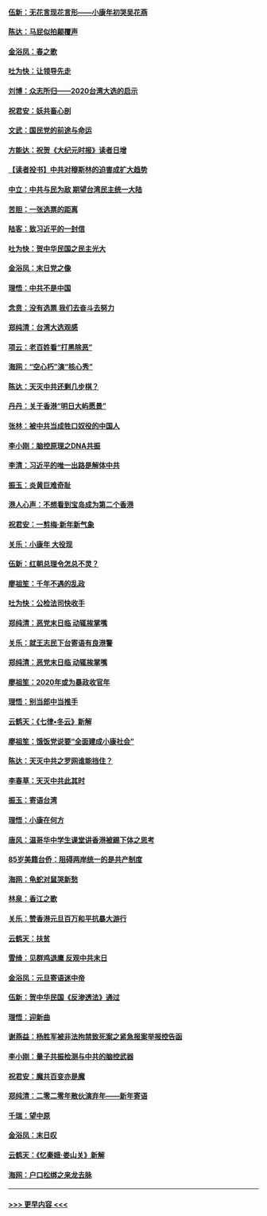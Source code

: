 #### [伍新：无花言现花言形——小康年初哭吴花燕](../pages/nsc993/n11800044.md?t=01171831) 
#### [陈达：马屁似拍颠覆声](../pages/nsc993/n11800010.md?t=01171831) 
#### [金浴凤：春之歌](../pages/nsc993/n11797687.md?t=01171831) 
#### [吐为快：让领导先走](../pages/nsc993/n11797512.md?t=01171831) 
#### [刘博：众志所归——2020台湾大选的启示](../pages/nsc993/n11796878.md?t=01171831) 
#### [祝君安：妖共畜心剖](../pages/nsc993/n11794273.md?t=01171831) 
#### [文武：国民党的前途与命运](../pages/nsc993/n11794198.md?t=01171831) 
#### [方能达：祝贺《大纪元时报》读者日增](../pages/nsc993/n11793807.md?t=01171831) 
#### [【读者投书】中共对穆斯林的迫害成扩大趋势](../pages/nsc993/n11791371.md?t=01171831) 
#### [中立：中共与民为敌 期望台湾民主统一大陆](../pages/nsc993/n11790392.md?t=01171831) 
#### [苦胆：一张选票的距离](../pages/nsc993/n11788914.md?t=01171831) 
#### [陆客：致习近平的一封信](../pages/nsc993/n11788867.md?t=01171831) 
#### [吐为快：贺中华民国之民主光大](../pages/nsc993/n11788618.md?t=01171831) 
#### [金浴凤：末日党之像](../pages/nsc993/n11787475.md?t=01171831) 
#### [理悟：中共不是中国](../pages/nsc993/n11787463.md?t=01171831) 
#### [念贲：没有选票  我们去奋斗去努力](../pages/nsc993/n11787398.md?t=01171831) 
#### [郑纯清：台湾大选观感](../pages/nsc993/n11786210.md?t=01171831) 
#### [项云：老百姓看“打黑除恶”](../pages/nsc993/n11785398.md?t=01171831) 
#### [海网：“空心朽”演“核心秀”](../pages/nsc993/n11783874.md?t=01171831) 
#### [陈达：天灭中共还剩几步棋？](../pages/nsc993/n11783719.md?t=01171831) 
#### [丹丹：关于香港“明日大屿愿景”](../pages/nsc993/n11783273.md?t=01171831) 
#### [张林：被中共当成牲口奴役的中国人](../pages/nsc993/n11782397.md?t=01171831) 
#### [李小刚：脑控原理之DNA共振](../pages/nsc993/n11780962.md?t=01171831) 
#### [李清：习近平的唯一出路是解体中共](../pages/nsc993/n11780866.md?t=01171831) 
#### [振玉：炎黄巨难奇耻](../pages/nsc993/n11779632.md?t=01171831) 
#### [港人心声：不想看到宝岛成为第二个香港](../pages/nsc993/n11778817.md?t=01171831) 
#### [祝君安：一剪梅‧新年新气象](../pages/nsc993/n11776340.md?t=01171831) 
#### [关乐：小康年 大役现](../pages/nsc993/n11774213.md?t=01171831) 
#### [伍新：红朝总理令怎总不灵？](../pages/nsc993/n11770813.md?t=01171831) 
#### [廖祖笙：千年不遇的乱政](../pages/nsc993/n11770373.md?t=01171831) 
#### [吐为快：公检法司快收手](../pages/nsc993/n11770359.md?t=01171831) 
#### [郑纯清：恶党末日临 动辄挨掌嘴](../pages/nsc993/n11769912.md?t=01171831) 
#### [关乐：就王志民下台寄语有良港警](../pages/nsc993/n11769903.md?t=01171831) 
#### [郑纯清：恶党末日临 动辄挨掌嘴](../pages/nsc993/n11769356.md?t=01171831) 
#### [廖祖笙：2020年或为暴政收官年](../pages/nsc993/n11768216.md?t=01171831) 
#### [理悟：别当郎中当推手](../pages/nsc993/n11768243.md?t=01171831) 
#### [云鹤天：《七律▪冬云》新解](../pages/nsc993/n11768204.md?t=01171831) 
#### [廖祖笙：饿饭党说要“全面建成小康社会”](../pages/nsc993/n11767482.md?t=01171831) 
#### [陈达：天灭中共之罗网谁能挡住？](../pages/nsc993/n11767465.md?t=01171831) 
#### [李春草：天灭中共此其时](../pages/nsc993/n11767452.md?t=01171831) 
#### [振玉：寄语台湾](../pages/nsc993/n11767432.md?t=01171831) 
#### [理悟：小康在何方](../pages/nsc993/n11767394.md?t=01171831) 
#### [唐风：温哥华中学生课堂讲香港被踢下体之思考](../pages/nsc993/n11766848.md?t=01171831) 
#### [85岁美籍台侨：阻碍两岸统一的是共产制度](../pages/nsc993/n11765043.md?t=01171831) 
#### [海网：龟蛇对鼠哭新愁](../pages/nsc993/n11764895.md?t=01171831) 
#### [林泉：香江之歌](../pages/nsc993/n11764415.md?t=01171831) 
#### [关乐：赞香港元旦百万和平抗暴大游行](../pages/nsc993/n11764382.md?t=01171831) 
#### [云鹤天：扶贫](../pages/nsc993/n11764245.md?t=01171831) 
#### [雪绮：见群鸡退鹰  反观中共末日](../pages/nsc993/n11762112.md?t=01171831) 
#### [金浴凤：元旦寄语迷中帝](../pages/nsc993/n11761788.md?t=01171831) 
#### [伍新：贺中华民国《反渗透法》通过](../pages/nsc993/n11761994.md?t=01171831) 
#### [理悟：迎新曲](../pages/nsc993/n11761152.md?t=01171831) 
#### [谢燕益：杨胜军被非法拘禁致死案之紧急报案举报控告函](../pages/nsc993/n11756134.md?t=01171831) 
#### [李小刚：量子共振检测与中共的脑控武器](../pages/nsc993/n11754518.md?t=01171831) 
#### [祝君安：魔共百变亦是魔](../pages/nsc993/n11754469.md?t=01171831) 
#### [郑纯清：二零二零年散伙演弃年——新年寄语](../pages/nsc993/n11754195.md?t=01171831) 
#### [千瑞：望中原](../pages/nsc993/n11754159.md?t=01171831) 
#### [金浴凤：末日叹](../pages/nsc993/n11752359.md?t=01171831) 
#### [云鹤天：《忆秦娥‧娄山关》新解](../pages/nsc993/n11752348.md?t=01171831) 
#### [海网：户口松绑之来龙去脉](../pages/nsc993/n11752328.md?t=01171831) 

----
#### [ >>> 更早内容 <<< ](../indexes/nsc993-earlier.md)
